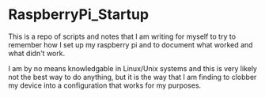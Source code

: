 # RaspberryPi_Startup
This is a repo of scripts and notes that I am writing for myself to try to remember how I set up my raspberry pi and to document what worked and what didn't work.

I am by no means knowledgable in Linux/Unix systems and this is very likely not the best way to do anything, but it is the way that I am finding to clobber my device into a configuration that works for my purposes.
